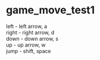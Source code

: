 # game_move_test1

left - left arrow, a <br>
right - right arrow, d <br>
down - down arrow, s <br>
up - up arrow, w <br>
jump - shift, space <br>